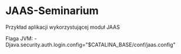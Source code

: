 # JAAS-Seminarium
Przykład aplikacji wykorzystującej moduł JAAS

Flaga JVM:
-Djava.security.auth.login.config="$CATALINA_BASE/conf/jaas.config"
